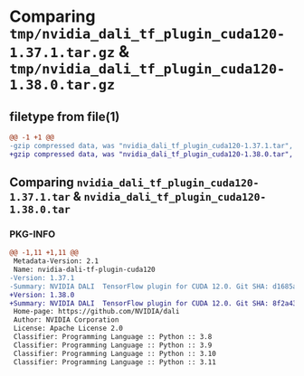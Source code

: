 # Comparing `tmp/nvidia_dali_tf_plugin_cuda120-1.37.1.tar.gz` & `tmp/nvidia_dali_tf_plugin_cuda120-1.38.0.tar.gz`

## filetype from file(1)

```diff
@@ -1 +1 @@
-gzip compressed data, was "nvidia_dali_tf_plugin_cuda120-1.37.1.tar", last modified: Mon Apr  5 07:00:00 1993, max compression
+gzip compressed data, was "nvidia_dali_tf_plugin_cuda120-1.38.0.tar", last modified: Mon Apr  5 07:00:00 1993, max compression
```

## Comparing `nvidia_dali_tf_plugin_cuda120-1.37.1.tar` & `nvidia_dali_tf_plugin_cuda120-1.38.0.tar`

### PKG-INFO

```diff
@@ -1,11 +1,11 @@
 Metadata-Version: 2.1
 Name: nvidia-dali-tf-plugin-cuda120
-Version: 1.37.1
-Summary: NVIDIA DALI  TensorFlow plugin for CUDA 12.0. Git SHA: d1685acebd5c41743cab0e15890660130e0276ce
+Version: 1.38.0
+Summary: NVIDIA DALI  TensorFlow plugin for CUDA 12.0. Git SHA: 8f2a43f3436cafeafa4774513f7daf68ebbffad8
 Home-page: https://github.com/NVIDIA/dali
 Author: NVIDIA Corporation
 License: Apache License 2.0
 Classifier: Programming Language :: Python :: 3.8
 Classifier: Programming Language :: Python :: 3.9
 Classifier: Programming Language :: Python :: 3.10
 Classifier: Programming Language :: Python :: 3.11
```

